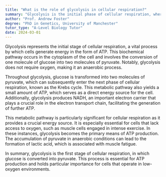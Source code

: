 ```yaml
---
title: "What is the role of glycolysis in cellular respiration?"
summary: "Glycolysis is the initial phase of cellular respiration, where glucose is transformed into pyruvate, playing a crucial role in energy production."
author: "Prof. Andrew Foster"
degree: "PhD in Genetics, University of Manchester"
tutor_type: "A-Level Biology Tutor"
date: 2024-03-01
---
```


Glycolysis represents the initial stage of cellular respiration, a vital process by which cells generate energy in the form of ATP. This biochemical pathway occurs in the cytoplasm of the cell and involves the conversion of one molecule of glucose into two molecules of pyruvate. Notably, glycolysis does not require oxygen, making it an anaerobic process.

Throughout glycolysis, glucose is transformed into two molecules of pyruvate, which can subsequently enter the next phase of cellular respiration, known as the Krebs cycle. This metabolic pathway also yields a small amount of ATP, which serves as a direct energy source for the cell. Additionally, glycolysis produces NADH, an important electron carrier that plays a crucial role in the electron transport chain, facilitating the generation of further ATP.

This metabolic pathway is particularly significant for cellular respiration as it provides a crucial energy source. It is especially essential for cells that lack access to oxygen, such as muscle cells engaged in intense exercise. In these instances, glycolysis becomes the primary means of ATP production. The accumulation of pyruvate in anaerobic conditions can lead to the formation of lactic acid, which is associated with muscle fatigue.

In summary, glycolysis is the first stage of cellular respiration, in which glucose is converted into pyruvate. This process is essential for ATP production and holds particular importance for cells that operate in low-oxygen environments.
    
